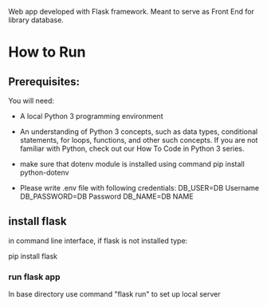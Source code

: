 Web app developed with Flask framework. Meant to serve as Front End for library database.

# How to Run

## Prerequisites: 
You will need:

* A local Python 3 programming environment

* An understanding of Python 3 concepts, such as data types, conditional statements, for loops, functions, and other such concepts. If you are not familiar with Python, check out our How To Code in Python 3 series.

* make sure that dotenv module is installed using command pip install python-dotenv

* Please write .env file with following credentials:
DB_USER=DB Username
DB_PASSWORD=DB Password
DB_NAME=DB NAME


## install flask
in command line interface, if flask is not installed type:

pip install flask

### run flask app

In base directory use command "flask run" to set up local server


